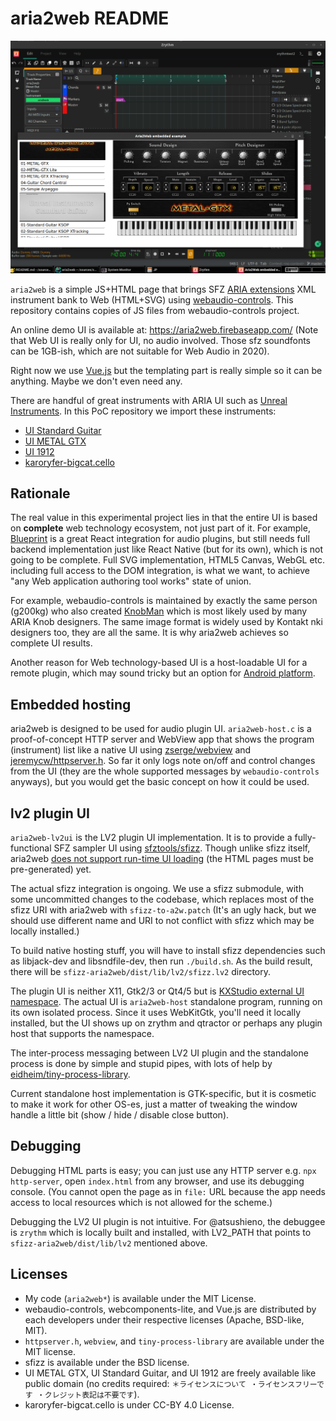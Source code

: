 # aria2web README

![aria2web LV2 UI in action](aria2web-lv2ui-in-action.png)

`aria2web` is a simple JS+HTML page that brings SFZ [ARIA extensions](https://sfzformat.com/extensions/aria/xml_instrument_bank) XML instrument bank to Web (HTML+SVG) using [webaudio-controls](https://github.com/g200kg/webaudio-controls/). This repository contains copies of JS files from webaudio-controls project.

An online demo UI is available at: https://aria2web.firebaseapp.com/ (Note that Web UI is really only for UI, no audio involved. Those sfz soundfonts can be 1GB-ish, which are not suitable for Web Audio in 2020).

Right now we use [Vue.js](https://vuejs.org/) but the templating part is really simple so it can be anything. Maybe we don't even need any.

There are handful of great instruments with ARIA UI such as  [Unreal Instruments](https://unreal-instruments.wixsite.com/unreal-instruments). In this PoC repository we import these instruments:

- [UI Standard Guitar](https://unreal-instruments.wixsite.com/unreal-instruments/standard-guitar) 
- [UI METAL GTX](https://unreal-instruments.wixsite.com/unreal-instruments/metal-gtx)
- [UI 1912](https://unreal-instruments.wixsite.com/unreal-instruments/1912)
- [karoryfer-bigcat.cello](https://github.com/sfzinstruments/karoryfer-bigcat.cello)

## Rationale

The real value in this experimental project lies in that the entire UI is based on **complete** web technology ecosystem, not just part of it. For example, [Blueprint](https://github.com/nick-thompson/blueprint) is a great React integration for audio plugins, but still needs full backend implementation just like React Native (but for its own), which is not going to be complete. Full SVG implementation, HTML5 Canvas, WebGL etc. including full access to the DOM integration, is what we want, to achieve "any Web application authoring tool works" state of union.

For example, webaudio-controls is maintained by exactly the same person (g200kg) who also created [KnobMan](https://www.kvraudio.com/product/knobman-by-g200kg) which is most likely used by many ARIA Knob designers. The same image format is widely used by Kontakt nki designers too, they are all the same. It is why aria2web achieves so complete UI results.

Another reason for Web technology-based UI is a host-loadable UI for a remote plugin, which may sound tricky but an option for [Android platform](https://github.com/atsushieno/android-audio-plugin-framework/issues/34).

## Embedded hosting

aria2web is designed to be used for audio plugin UI. `aria2web-host.c` is a proof-of-concept HTTP server and WebView app that shows the program (instrument) list like a native UI using [zserge/webview](https://github.com/zserge/webview) and [jeremycw/httpserver.h](https://github.com/jeremycw/httpserver.h). So far it only logs note on/off and control changes from the UI (they are the whole supported messages by `webaudio-controls` anyways), but you would get the basic concept on how it could be used.

## lv2 plugin UI

`aria2web-lv2ui` is the LV2 plugin UI implementation. It is to provide a fully-functional SFZ sampler UI using [sfztools/sfizz](https://github.com/sfztools/sfizz/). Though unlike sfizz itself, aria2web [does not support run-time UI loading](https://github.com/atsushieno/aria2web/issues/3) (the HTML pages must be pre-generated) yet.

The actual sfizz integration is ongoing. We use a sfizz submodule, with some uncommitted changes to the codebase, which replaces most of the sfizz URI with aria2web with `sfizz-to-a2w.patch` (It's an ugly hack, but we should use different name and URI to not conflict with sfizz which may be locally installed.)

To build native hosting stuff, you will have to install sfizz dependencies such as libjack-dev and libsndfile-dev, then run `./build.sh`. As the build result, there will be `sfizz-aria2web/dist/lib/lv2/sfizz.lv2` directory.

The plugin UI is neither X11, Gtk2/3 or Qt4/5 but is [KXStudio external UI namespace](https://kx.studio/ns/lv2ext/external-ui). The actual UI is `aria2web-host` standalone program, running on its own isolated process. Since it uses WebKitGtk, you'll need it locally installed, but the UI shows up on zrythm and qtractor or perhaps any plugin host that supports the namespace.

The inter-process messaging between LV2 UI plugin and the standalone process is done by simple and stupid pipes, with lots of help by [eidheim/tiny-process-library](https://gitlab.com/eidheim/tiny-process-library/).

Current standalone host implementation is GTK-specific, but it is cosmetic to make it work for other OS-es, just a matter of tweaking the window handle a little bit (show / hide / disable close button).

## Debugging

Debugging HTML parts is easy; you can just use any HTTP server e.g. `npx http-server`, open `index.html` from any browser, and use its debugging console. (You cannot open the page as in `file:` URL because the app needs access to local resources which is not allowed for the scheme.)

Debugging the LV2 UI plugin is not intuitive. For @atsushieno, the debuggee is `zrythm` which is locally built and installed, with LV2_PATH that points to `sfizz-aria2web/dist/lib/lv2` mentioned above.


## Licenses

- My code (`aria2web*`) is available under the MIT License.
- webaudio-controls, webcomponents-lite, and Vue.js are distributed by each developers under their respective licenses (Apache, BSD-like, MIT).
- `httpserver.h`, `webview`, and `tiny-process-library` are available under the MIT license.
- sfizz is available under the BSD license.
- UI METAL GTX, UI Standard Guitar, and UI 1912 are freely available like public domain (no credits required: `＊ライセンスについて ・ライセンスフリーです ・クレジット表記は不要です`).
- karoryfer-bigcat.cello is under CC-BY 4.0 License.
